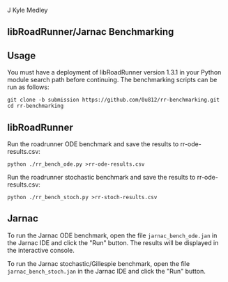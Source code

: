 J Kyle Medley
## libRoadRunner/Jarnac Benchmarking

## Usage

You must have a deployment of libRoadRunner version 1.3.1 in your Python module 
search path before continuing. The benchmarking scripts can be run as follows:
```
git clone -b submission https://github.com/0u812/rr-benchmarking.git
cd rr-benchmarking
```

## libRoadRunner

Run the roadrunner ODE benchmark and save the results to rr-ode-results.csv:
```
python ./rr_bench_ode.py >rr-ode-results.csv
```

Run the roadrunner stochastic benchmark and save the results to rr-ode-results.csv:
```
python ./rr_bench_stoch.py >rr-stoch-results.csv
```

## Jarnac

To run the Jarnac ODE benchmark, open the file `jarnac_bench_ode.jan` in the Jarnac
IDE and click the "Run" button. The results will be displayed in the interactive console.

To run the Jarnac stochastic/Gillespie benchmark, open the file `jarnac_bench_stoch.jan` in the Jarnac
IDE and click the "Run" button.